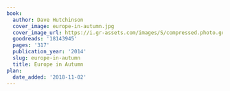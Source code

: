 ```yaml
---
book:
  author: Dave Hutchinson
  cover_image: europe-in-autumn.jpg
  cover_image_url: https://i.gr-assets.com/images/S/compressed.photo.goodreads.com/books/1382971951l/18143945._SX98_.jpg
  goodreads: '18143945'
  pages: '317'
  publication_year: '2014'
  slug: europe-in-autumn
  title: Europe in Autumn
plan:
  date_added: '2018-11-02'
---
```

